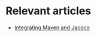 # Relevant articles
- [Integrating Maven and Jacoco](https://github.com/elkamphy/kloudly-tutorials/tree/master/core-java-modules/core-java-jacoco)
